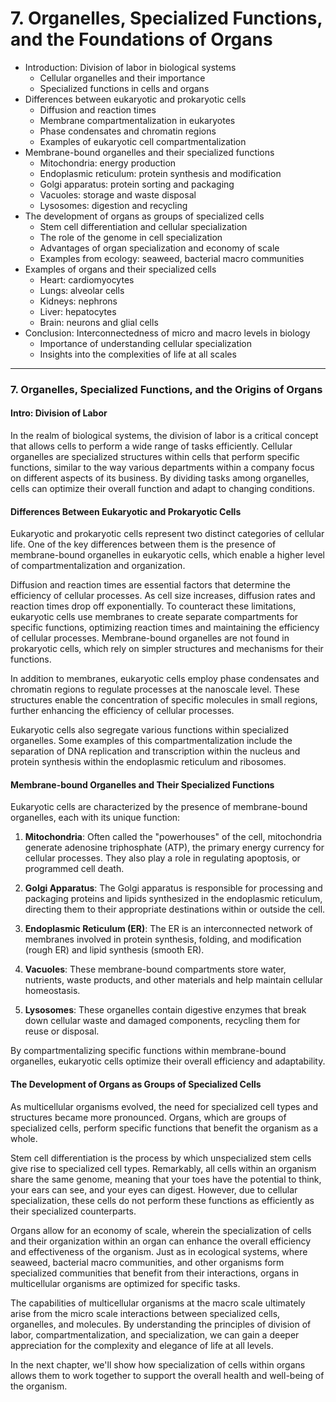 # 7. Organelles, Specialized Functions, and the Foundations of Organs
   - Introduction: Division of labor in biological systems
     * Cellular organelles and their importance
     * Specialized functions in cells and organs
   - Differences between eukaryotic and prokaryotic cells
     * Diffusion and reaction times
     * Membrane compartmentalization in eukaryotes
     * Phase condensates and chromatin regions
     * Examples of eukaryotic cell compartmentalization
   - Membrane-bound organelles and their specialized functions
     * Mitochondria: energy production
     * Endoplasmic reticulum: protein synthesis and modification
     * Golgi apparatus: protein sorting and packaging
     * Vacuoles: storage and waste disposal
     * Lysosomes: digestion and recycling
   - The development of organs as groups of specialized cells
     * Stem cell differentiation and cellular specialization
     * The role of the genome in cell specialization
     * Advantages of organ specialization and economy of scale
     * Examples from ecology: seaweed, bacterial macro communities
   - Examples of organs and their specialized cells
     * Heart: cardiomyocytes
     * Lungs: alveolar cells
     * Kidneys: nephrons
     * Liver: hepatocytes
     * Brain: neurons and glial cells
   - Conclusion: Interconnectedness of micro and macro levels in biology
     * Importance of understanding cellular specialization
     * Insights into the complexities of life at all scales


---

### 7. Organelles, Specialized Functions, and the Origins of Organs

#### Intro: Division of Labor

In the realm of biological systems, the division of labor is a critical concept that allows cells to perform a wide range of tasks efficiently. Cellular organelles are specialized structures within cells that perform specific functions, similar to the way various departments within a company focus on different aspects of its business. By dividing tasks among organelles, cells can optimize their overall function and adapt to changing conditions.

#### Differences Between Eukaryotic and Prokaryotic Cells

Eukaryotic and prokaryotic cells represent two distinct categories of cellular life. One of the key differences between them is the presence of membrane-bound organelles in eukaryotic cells, which enable a higher level of compartmentalization and organization.

Diffusion and reaction times are essential factors that determine the efficiency of cellular processes. As cell size increases, diffusion rates and reaction times drop off exponentially. To counteract these limitations, eukaryotic cells use membranes to create separate compartments for specific functions, optimizing reaction times and maintaining the efficiency of cellular processes. Membrane-bound organelles are not found in prokaryotic cells, which rely on simpler structures and mechanisms for their functions.

In addition to membranes, eukaryotic cells employ phase condensates and chromatin regions to regulate processes at the nanoscale level. These structures enable the concentration of specific molecules in small regions, further enhancing the efficiency of cellular processes.

Eukaryotic cells also segregate various functions within specialized organelles. Some examples of this compartmentalization include the separation of DNA replication and transcription within the nucleus and protein synthesis within the endoplasmic reticulum and ribosomes.

#### Membrane-bound Organelles and Their Specialized Functions

Eukaryotic cells are characterized by the presence of membrane-bound organelles, each with its unique function:

1. **Mitochondria**: Often called the "powerhouses" of the cell, mitochondria generate adenosine triphosphate (ATP), the primary energy currency for cellular processes. They also play a role in regulating apoptosis, or programmed cell death.

2. **Golgi Apparatus**: The Golgi apparatus is responsible for processing and packaging proteins and lipids synthesized in the endoplasmic reticulum, directing them to their appropriate destinations within or outside the cell.

3. **Endoplasmic Reticulum (ER)**: The ER is an interconnected network of membranes involved in protein synthesis, folding, and modification (rough ER) and lipid synthesis (smooth ER).

4. **Vacuoles**: These membrane-bound compartments store water, nutrients, waste products, and other materials and help maintain cellular homeostasis.

5. **Lysosomes**: These organelles contain digestive enzymes that break down cellular waste and damaged components, recycling them for reuse or disposal.

By compartmentalizing specific functions within membrane-bound organelles, eukaryotic cells optimize their overall efficiency and adaptability.

#### The Development of Organs as Groups of Specialized Cells

As multicellular organisms evolved, the need for specialized cell types and structures became more pronounced. Organs, which are groups of specialized cells, perform specific functions that benefit the organism as a whole.

Stem cell differentiation is the process by which unspecialized stem cells give rise to specialized cell types. Remarkably, all cells within an organism share the same genome, meaning that your toes have the potential to think, your ears can see, and your eyes can digest. However, due to cellular specialization, these cells do not perform these functions as efficiently as their specialized counterparts.

Organs allow for an economy of scale, wherein the specialization of cells and their organization within an organ can enhance the overall efficiency and effectiveness of the organism. Just as in ecological systems, where seaweed, bacterial macro communities, and other organisms form specialized communities that benefit from their interactions, organs in multicellular organisms are optimized for specific tasks.

The capabilities of multicellular organisms at the macro scale ultimately arise from the micro scale interactions between specialized cells, organelles, and molecules. By understanding the principles of division of labor, compartmentalization, and specialization, we can gain a deeper appreciation for the complexity and elegance of life at all levels.

In the next chapter, we'll show how specialization of cells within organs allows them to work together to support the overall health and well-being of the organism.


